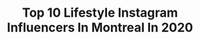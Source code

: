 ---
title: Top 10 Lifestyle Instagram Influencers In Montreal In 2020
description: >-
  Find top lifestyle Instagram influencers in Montreal in 2020. Most popular hashtags: #stayhome #montreal #lifestyle #love.
platform: Instagram
profiles:
  - username: "vanilla_picture"
    fullname: >-
      VANILLA PICTURE
    location: "Canada"
    followers: 15108
    engagement: 556
    commentsToLikes: 0.043548
    id: ck5hipkhdeq5v0i11mqoux891
    verified: false
    hashtags: "#portrait, #torontoportraitphotographer, #vintagestyle, #canonphotography"
  - username: "mollyyycardi"
    fullname: >-
      M o l l y
    location: "Canada"
    followers: 23268
    engagement: 350
    commentsToLikes: 0.063511
    id: ck5q1vog1d05k0i11u2afkkvg
    verified: false
    hashtags: "#sleevetattoo, #sleeve, #timesquare, #tattoosleeve"
  - username: "tarachujunian"
    fullname: >-
      Tara Spinelli
    location: "Canada"
    followers: 5252
    engagement: 483
    commentsToLikes: 0.296602
    id: ck6tux7weixqd0j7187z739a4
    verified: false
    hashtags: "#coolcoolcool, #ad, #bellletstalk, #depressionawareness"
  - username: "fadikod"
    fullname: >-
      fadikod
    location: "Canada"
    followers: 37991
    engagement: 141
    commentsToLikes: 0.086704
    id: ck14ix6xjhkh70i19v32mx63u
    verified: false
    hashtags: "#soul, #singer, #stayhome, #blessed"
  - username: "yesmini_"
    fullname: >-
      Yesmine Boukhili
    location: "Canada"
    followers: 11585
    engagement: 490
    commentsToLikes: 0.051997
    id: ck5hcjqu1iffe0i11b8ab16u7
    verified: false
    hashtags: "#brooklyn, #chasinglight, #mtlmoments, #alhamdulillah"
  - username: "ericbranover"
    fullname: >-
      🚧 Montreal | Canada 🍁
    location: "Canada"
    followers: 20894
    engagement: 219
    commentsToLikes: 0.014353
    id: ck0vzj1gq9cm60i1980c1zksn
    verified: false
    hashtags: "#imagesofcanada, #timeless, #bealpha, #igersflorida"
  - username: "jessmegan"
    fullname: >-
      Jess
    location: "Canada"
    followers: 47835
    engagement: 590
    commentsToLikes: 0.010717
    id: ck0w1u8p6l5x70i19qwdq8tqt
    verified: false
    hashtags: "#billabongxsincerelyjules, #mamatobe, #miniplante, #mamatobe"
  - username: "amoula__style"
    fullname: >-
      Amal Lassoued | Lifestyle
    location: "Canada"
    followers: 16652
    engagement: 276
    commentsToLikes: 0.082520
    id: ck0w0z38mgqtm0i19nkz6byk7
    verified: false
    hashtags: "#torontoblogger, #styleinspo, #travelling, #outfitinspo"
  - username: "billionaire_life.styles"
    fullname: >-
      Billionaire life style
    location: "Canada"
    followers: 202941
    engagement: 197
    commentsToLikes: 0.040943
    id: ck14l58lvsx340i19y0j0129a
    verified: false
    hashtags: "#breakfast, #mclaren720s, #viral, #rollsroyce"
  - username: "annita_mompellert"
    fullname: >-
      Anne Laura
    location: "Canada"
    followers: 54801
    engagement: 328
    commentsToLikes: 0.099232
    id: ck0w0jffuei2p0i19um5n3392
    verified: false
    hashtags: "#mtlphotography, #mtlfriday, #christiancreative, #styleblogger"
---
